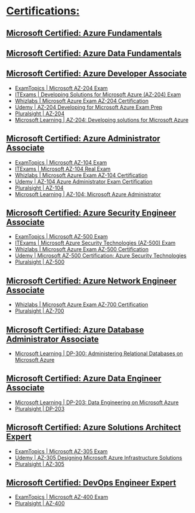 
# [Certifications:](https://docs.microsoft.com/en-us/learn/certifications/browse/?term=azure&resource_type=certification)

## [Microsoft Certified: Azure Fundamentals](https://docs.microsoft.com/en-us/learn/certifications/azure-fundamentals)
##
## [Microsoft Certified: Azure Data Fundamentals](https://docs.microsoft.com/en-us/learn/certifications/azure-data-fundamentals)
##
## [Microsoft Certified: Azure Developer Associate](https://docs.microsoft.com/en-us/learn/certifications/azure-developer)
- [ExamTopics | Microsoft AZ-204 Exam](https://www.examtopics.com/exams/microsoft/az-204/)
- [ITExams | Developing Solutions for Microsoft Azure (AZ-204) Exam](https://www.itexams.com/info/AZ-204)
- [Whizlabs | Microsoft Azure Exam AZ-204 Certification](https://www.whizlabs.com/microsoft-azure-certification-az-204/)
- [Udemy | AZ-204 Developing for Microsoft Azure Exam Prep](https://www.udemy.com/course/70532-azure/)
- [Pluralsight | AZ-204](https://www.pluralsight.com/search?q=AZ-204&categories=all)
- [Microsoft Learning | AZ-204: Developing solutions for Microsoft Azure](https://github.com/MicrosoftLearning/AZ-204-DevelopingSolutionsforMicrosoftAzure)
##
## [Microsoft Certified: Azure Administrator Associate](https://docs.microsoft.com/en-us/learn/certifications/azure-administrator)
- [ExamTopics | Microsoft AZ-104 Exam](https://www.examtopics.com/exams/microsoft/az-104/)
- [ITExams | Microsoft AZ-104 Real Exam](https://www.itexams.com/info/AZ-104)
- [Whizlabs | Microsoft Azure Exam AZ-104 Certification](https://www.whizlabs.com/microsoft-azure-certification-az-104/)
- [Udemy | AZ-104 Azure Administrator Exam Certification](https://www.udemy.com/course/70533-azure/)
- [Pluralsight | AZ-104](https://www.pluralsight.com/search?q=AZ-104&categories=all)
- [Microsoft Learning | AZ-104: Microsoft Azure Administrator](https://github.com/MicrosoftLearning/AZ-104-MicrosoftAzureAdministrator)
##
## [Microsoft Certified: Azure Security Engineer Associate](https://docs.microsoft.com/en-us/learn/certifications/azure-security-engineer) 
- [ExamTopics | Microsoft AZ-500 Exam](https://www.examtopics.com/exams/microsoft/az-500/)
- [ITExams | Microsoft Azure Security Technologies (AZ-500) Exam](https://www.itexams.com/info/AZ-500)
- [Whizlabs | Microsoft Azure Exam AZ-500 Certification](https://www.whizlabs.com/microsoft-azure-certification-az-500/)
- [Udemy | Microsoft AZ-500 Certification: Azure Security Technologies](https://www.udemy.com/course/az-500-course/)
- [Pluralsight | AZ-500](https://www.pluralsight.com/search?q=AZ-500&categories=all)
##
## [Microsoft Certified: Azure Network Engineer Associate](https://docs.microsoft.com/en-us/learn/certifications/azure-network-engineer-associate)
- [Whizlabs | Microsoft Azure Exam AZ-700 Certification](https://www.whizlabs.com/microsoft-azure-exam-az-700/)
- [Pluralsight | AZ-700](https://www.pluralsight.com/search?q=AZ-700&categories=all)
##
## [Microsoft Certified: Azure Database Administrator Associate](https://docs.microsoft.com/en-us/learn/certifications/azure-database-administrator-associate)
- [Microsoft Learning | DP-300: Administering Relational Databases on Microsoft Azure](https://microsoftlearning.github.io/DP-300T00-Administering-Relational-Databases-on-Azure/)
##
## [Microsoft Certified: Azure Data Engineer Associate](https://docs.microsoft.com/en-us/learn/certifications/azure-data-engineer)
- [Microsoft Learning | DP-203: Data Engineering on Microsoft Azure](https://github.com/MicrosoftLearning/DP-203-Data-Engineer)
- [Pluralsight | DP-203](https://www.pluralsight.com/search?q=DP-203&categories=all)
##
## [Microsoft Certified: Azure Solutions Architect Expert](https://docs.microsoft.com/en-us/learn/certifications/azure-solutions-architect)
- [ExamTopics | Microsoft AZ-305 Exam](https://www.examtopics.com/exams/microsoft/az-305/)
- [Udemy | AZ-305 Designing Microsoft Azure Infrastructure Solutions](https://www.udemy.com/course/az301-azure/)
- [Pluralsight | AZ-305](https://www.pluralsight.com/search?q=AZ-305&categories=all)
##
## [Microsoft Certified: DevOps Engineer Expert](https://docs.microsoft.com/en-us/learn/certifications/devops-engineer)
- [ExamTopics | Microsoft AZ-400 Exam](https://www.examtopics.com/exams/microsoft/az-400/)
- [Pluralsight | AZ-400](https://www.pluralsight.com/search?q=AZ-400&categories=all)

